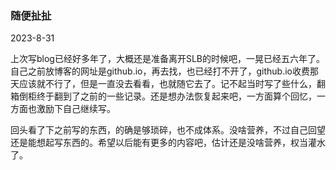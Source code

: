 ### 随便扯扯

2023-8-31

上次写blog已经好多年了，大概还是准备离开SLB的时候吧，一晃已经五六年了。自己之前放博客的网址是github.io，再去找，也已经打不开了，github.io收费那天应该就不行了，但是一直没去看看，也就随它去了。记不起当时写了些什么，翻箱倒柜终于翻到了之前的一些记录。还是想办法恢复起来吧，一方面算个回忆，一方面也激励下自己继续写。

回头看了下之前写的东西，的确是够琐碎，也不成体系。没啥营养，不过自己回望还是能想起写东西的。希望以后能有更多的内容吧，估计还是没啥营养，权当灌水了。
